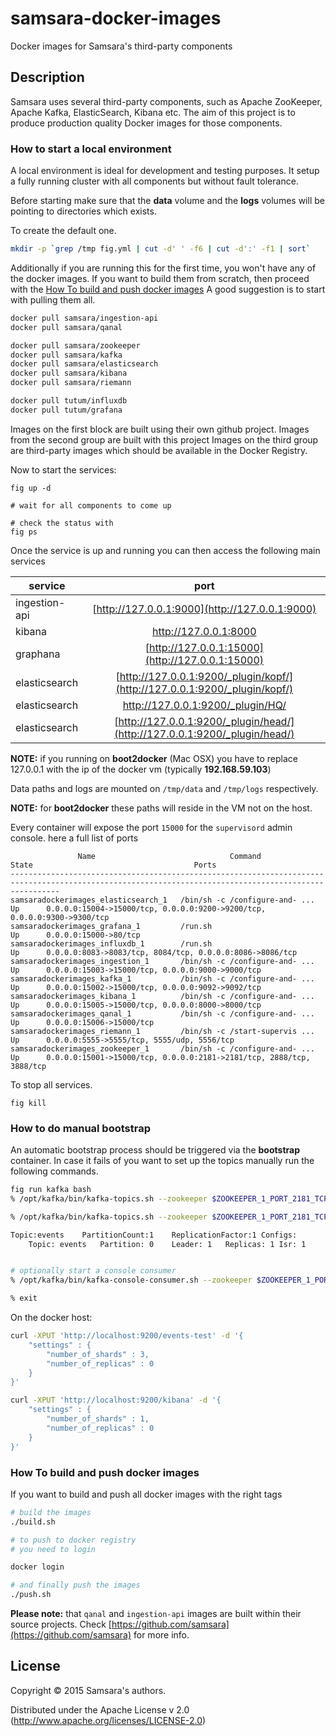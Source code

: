# samsara-docker-images

Docker images for Samsara's third-party components

## Description

Samsara uses several third-party components, such as Apache ZooKeeper,
Apache Kafka, ElasticSearch, Kibana etc.
The aim of this project is to produce production quality Docker images
for those components.

### How to start a local environment

A local environment is ideal for development and testing purposes.
It setup a fully running cluster with all components but without
fault tolerance.

Before starting make sure that the **data** volume and the **logs** volumes
will be pointing to directories which exists.

To create the default one.
```bash
mkdir -p `grep /tmp fig.yml | cut -d' ' -f6 | cut -d':' -f1 | sort`
```

Additionally if you are running this for the first time, you won't have any
of the docker images. If you want to build them from scratch, then proceed
with the [How To build and push docker images](#how-to-build-and-push-docker-images)
A good suggestion is to start with pulling them all.

```bash
docker pull samsara/ingestion-api
docker pull samsara/qanal

docker pull samsara/zookeeper
docker pull samsara/kafka
docker pull samsara/elasticsearch
docker pull samsara/kibana
docker pull samsara/riemann

docker pull tutum/influxdb
docker pull tutum/grafana
```

Images on the first block are built using their own github project.
Images from the second group are built with this project
Images on the third group are third-party images which should be available
in the Docker Registry.

Now to start the services:

```
fig up -d

# wait for all components to come up

# check the status with
fig ps

```

Once the service is up and running you can then access
the following main services

| service       |               port                               |
|---------------|:------------------------------------------------:|
| ingestion-api | [http://127.0.0.1:9000](http://127.0.0.1:9000)   |
| kibana        | [http://127.0.0.1:8000 ](http://127.0.0.1:8000)  |
| graphana	| [http://127.0.0.1:15000](http://127.0.0.1:15000) |
| elasticsearch | [http://127.0.0.1:9200/_plugin/kopf/](http://127.0.0.1:9200/_plugin/kopf/) |
| elasticsearch | [http://127.0.0.1:9200/_plugin/HQ/  ](http://127.0.0.1:9200/_plugin/HQ/  ) |
| elasticsearch | [http://127.0.0.1:9200/_plugin/head/](http://127.0.0.1:9200/_plugin/head/) |

**NOTE:** if you running on **boot2docker** (Mac OSX) you have to
replace 127.0.0.1 with the ip of the docker vm (typically **192.168.59.103**)

Data paths and logs are mounted on `/tmp/data` and `/tmp/logs` respectively.

**NOTE:** for **boot2docker** these paths will reside in the VM not on the host.


Every container will expose the port `15000` for the `supervisord` admin console.
here a full list of ports

```
               Name                              Command               State                                    Ports
-------------------------------------------------------------------------------------------------------------------------------------------------------
samsaradockerimages_elasticsearch_1   /bin/sh -c /configure-and- ...   Up      0.0.0.0:15004->15000/tcp, 0.0.0.0:9200->9200/tcp, 0.0.0.0:9300->9300/tcp
samsaradockerimages_grafana_1         /run.sh                          Up      0.0.0.0:15000->80/tcp
samsaradockerimages_influxdb_1        /run.sh                          Up      0.0.0.0:8083->8083/tcp, 8084/tcp, 0.0.0.0:8086->8086/tcp
samsaradockerimages_ingestion_1       /bin/sh -c /configure-and- ...   Up      0.0.0.0:15003->15000/tcp, 0.0.0.0:9000->9000/tcp
samsaradockerimages_kafka_1           /bin/sh -c /configure-and- ...   Up      0.0.0.0:15002->15000/tcp, 0.0.0.0:9092->9092/tcp
samsaradockerimages_kibana_1          /bin/sh -c /configure-and- ...   Up      0.0.0.0:15005->15000/tcp, 0.0.0.0:8000->8000/tcp
samsaradockerimages_qanal_1           /bin/sh -c /configure-and- ...   Up      0.0.0.0:15006->15000/tcp
samsaradockerimages_riemann_1         /bin/sh -c /start-supervis ...   Up      0.0.0.0:5555->5555/tcp, 5555/udp, 5556/tcp
samsaradockerimages_zookeeper_1       /bin/sh -c /configure-and- ...   Up      0.0.0.0:15001->15000/tcp, 0.0.0.0:2181->2181/tcp, 2888/tcp, 3888/tcp
```

To stop all services.

```
fig kill
```

### How to do manual bootstrap

An automatic bootstrap process should be triggered via the **bootstrap** container.
In case it fails of you want to set up the topics manually run the following commands.

```bash
fig run kafka bash
% /opt/kafka/bin/kafka-topics.sh --zookeeper $ZOOKEEPER_1_PORT_2181_TCP_ADDR --create --topic events --replication-factor 1 --partitions 5

% /opt/kafka/bin/kafka-topics.sh --zookeeper $ZOOKEEPER_1_PORT_2181_TCP_ADDR --describe

Topic:events	PartitionCount:1	ReplicationFactor:1	Configs:
	Topic: events	Partition: 0	Leader: 1	Replicas: 1	Isr: 1


# optionally start a console consumer
% /opt/kafka/bin/kafka-console-consumer.sh --zookeeper $ZOOKEEPER_1_PORT_2181_TCP_ADDR --topic events

% exit
```

On the docker host:

```bash
curl -XPUT 'http://localhost:9200/events-test' -d '{
    "settings" : {
        "number_of_shards" : 3,
        "number_of_replicas" : 0
    }
}'

curl -XPUT 'http://localhost:9200/kibana' -d '{
    "settings" : {
        "number_of_shards" : 1,
        "number_of_replicas" : 0
    }
}'
```


### How To build and push docker images

If you want to build and push all docker images with the right tags

```bash
# build the images
./build.sh

# to push to docker registry
# you need to login

docker login

# and finally push the images
./push.sh
```

**Please note:** that `qanal` and `ingestion-api` images are built
within their source projects.
Check [https://github.com/samsara](https://github.com/samsara) for
more info.

## License

Copyright © 2015 Samsara's authors.

Distributed under the Apache License v 2.0 (http://www.apache.org/licenses/LICENSE-2.0)

